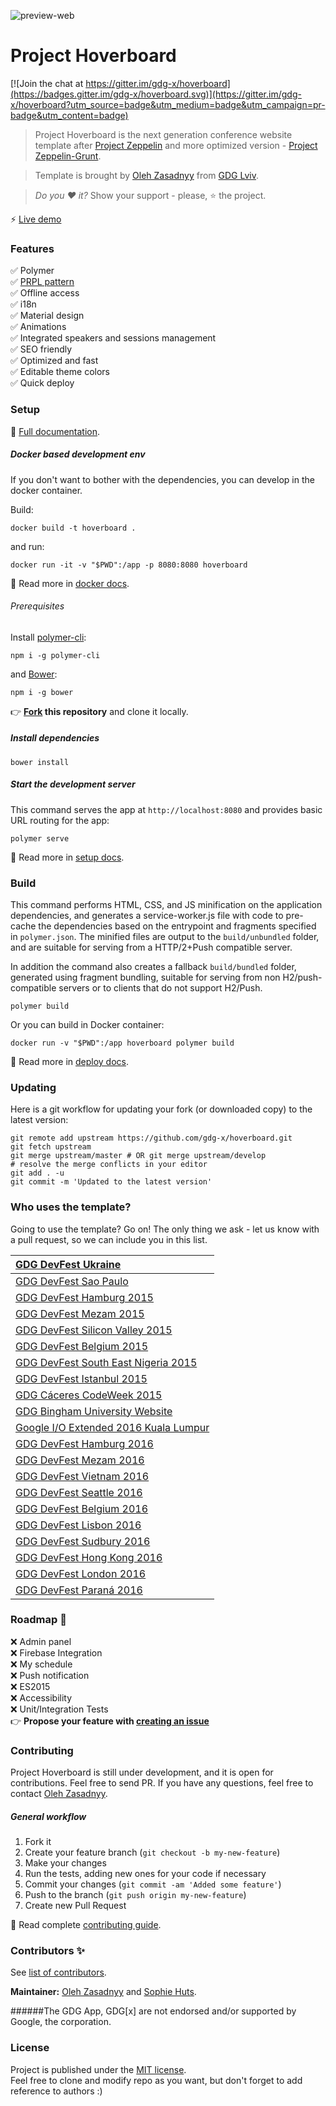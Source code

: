 ![preview-web](https://cloud.githubusercontent.com/assets/2954281/17777476/5dbbbe1c-6569-11e6-9cc4-77185ae9bf92.png)

# Project Hoverboard 

[![Join the chat at https://gitter.im/gdg-x/hoverboard](https://badges.gitter.im/gdg-x/hoverboard.svg)](https://gitter.im/gdg-x/hoverboard?utm_source=badge&utm_medium=badge&utm_campaign=pr-badge&utm_content=badge)

> Project Hoverboard is the next generation conference website template after 
[Project Zeppelin](https://github.com/gdg-x/zeppelin) and more optimized 
version - [Project Zeppelin-Grunt](https://github.com/gdg-x/zeppelin-grunt).

> Template is brought by [Oleh Zasadnyy](https://plus.google.com/+OlehZasadnyy) 
from [GDG Lviv](http://lviv.gdg.org.ua/).

> *Do you :heart: it?* Show your support - please, :star: the project.

:zap: [Live demo](https://hoverboard-dev.firebaseapp.com/)

### Features
:white_check_mark: Polymer  
:white_check_mark: [PRPL pattern](https://www.polymer-project.org/1.0/toolbox/server)  
:white_check_mark: Offline access  
:white_check_mark: i18n  
:white_check_mark: Material design  
:white_check_mark: Animations  
:white_check_mark: Integrated speakers and sessions management  
:white_check_mark: SEO friendly  
:white_check_mark: Optimized and fast  
:white_check_mark: Editable theme colors  
:white_check_mark: Quick deploy  

### Setup
:book: [Full documentation](/docs/).

##### Docker based development env

If you don't want to bother with the dependencies, you can develop in the docker container.

Build:

    docker build -t hoverboard .

and run:

    docker run -it -v "$PWD":/app -p 8080:8080 hoverboard

:book: Read more in [docker docs](/docs/tutorials/docker.md).

###### Prerequisites

Install [polymer-cli](https://github.com/Polymer/polymer-cli):

    npm i -g polymer-cli
    
and [Bower](https://bower.io/):
    
    npm i -g bower
    
:point_right: **[Fork](https://github.com/gdg-x/hoverboard/fork) this repository** and clone it locally.

##### Install dependencies

    bower install

##### Start the development server

This command serves the app at `http://localhost:8080` and provides basic URL
routing for the app:

    polymer serve
    
:book: Read more in [setup docs](/docs/tutorials/set-up.md).


### Build

This command performs HTML, CSS, and JS minification on the application
dependencies, and generates a service-worker.js file with code to pre-cache the
dependencies based on the entrypoint and fragments specified in `polymer.json`.
The minified files are output to the `build/unbundled` folder, and are suitable
for serving from a HTTP/2+Push compatible server.

In addition the command also creates a fallback `build/bundled` folder,
generated using fragment bundling, suitable for serving from non
H2/push-compatible servers or to clients that do not support H2/Push.

    polymer build

Or you can build in Docker container:

    docker run -v "$PWD":/app hoverboard polymer build
    
:book: Read more in [deploy docs](/docs/tutorials/deploy.md).   

### Updating
Here is a git workflow for updating your fork (or downloaded copy) to the latest version:
```
git remote add upstream https://github.com/gdg-x/hoverboard.git
git fetch upstream
git merge upstream/master # OR git merge upstream/develop
# resolve the merge conflicts in your editor
git add . -u
git commit -m 'Updated to the latest version'
```

### Who uses the template?

Going to use the template? Go on! The only thing we ask - let us know with a 
pull request, so we can include you in this list.

| [GDG DevFest Ukraine](http://devfest.gdg.org.ua) |
| :------------ |
| [GDG DevFest Sao Paulo](http://sp.devfest.com.br)  |
| [GDG DevFest Hamburg 2015](http://devfest.de)  |
| [GDG DevFest Mezam 2015](https://devfest-mezam.gdgbambili.xyz) |
| [GDG DevFest Silicon Valley 2015](http://devfest2015.gdgsv.com/) |
| [GDG DevFest Belgium 2015](http://devfest.be/) |
| [GDG DevFest South East Nigeria 2015](http://www.devfestse.com) |
| [GDG DevFest Istanbul 2015](https://www.devfesttr.com) |
| [GDG Cáceres CodeWeek 2015](http://codeweek.gdgcaceres.es) |
| [GDG Bingham University Website](http://bhu.gdg.ng) |
| [Google I/O Extended 2016 Kuala Lumpur](https://ioxkl2016.firebaseapp.com) |
| [GDG DevFest Hamburg 2016](https://hamburg.devfest.de) |
| [GDG DevFest Mezam 2016](https://devfest-mezam.gdgbambili.xyz) |
| [GDG DevFest Vietnam 2016](https://devfest.vn) |
| [GDG DevFest Seattle 2016](https://devfest.gdgseattle.org) |
| [GDG DevFest Belgium 2016](https://devfest.be) |
| [GDG DevFest Lisbon 2016](https://devfestlisbon.firebaseapp.com) |
| [GDG DevFest Sudbury 2016](https://devfest.gdgsudbury.ca) |
| [GDG DevFest Hong Kong 2016](https://devfest.gdghk.org) |
| [GDG DevFest London 2016](https://devfest-london-2016.firebaseapp.com/) |
| [GDG DevFest Paraná 2016](https://devfestpr.org/) |  

### Roadmap :rocket:
:x: Admin panel  
:x: Firebase Integration   
:x: My 
schedule  
:x: Push notification  
:x: ES2015  
:x: Accessibility  
:x: Unit/Integration Tests  
:point_right: __Propose your feature with [creating an issue](https://github.com/gdg-x/hoverboard/issues/new)__

### Contributing

Project Hoverboard is still under development, and it is open for contributions. 
Feel free to send PR. If you have any questions, feel free to contact 
[Oleh Zasadnyy](https://plus.google.com/+OlehZasadnyy).

##### General workflow
1. Fork it
2. Create your feature branch (`git checkout -b my-new-feature`)
3. Make your changes
4. Run the tests, adding new ones for your code if necessary
5. Commit your changes (`git commit -am 'Added some feature'`)
6. Push to the branch (`git push origin my-new-feature`)
7. Create new Pull Request

:book: Read complete [contributing guide](CONTRIBUTING.md).


### Contributors :sparkles:
See [list of contributors](https://github.com/gdg-x/hoverboard/graphs/contributors).

__Maintainer:__ [Oleh Zasadnyy](https://github.com/ozasadnyy) and [Sophie Huts](https://github.com/sophieH29).


######The GDG App, GDG[x] are not endorsed and/or supported by Google, the corporation.


### License

Project is published under the [MIT license](https://github.com/gdg-x/hoverboard/blob/master/LICENSE.md).  
Feel free to clone and modify repo as you want, but don't forget to add reference to authors :)
